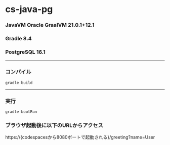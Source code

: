 # cs-java-pg

### JavaVM  Oracle GraalVM 21.0.1+12.1
### Gradle 8.4
### PostgreSQL 16.1
---
### コンパイル
```
gradle build
```
---
### 実行
```
gradle bootRun
```

### ブラウザ起動後に以下のURLからアクセス
https://{codespacesから8080ポートで起動される}/greeting?name=User
